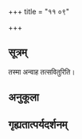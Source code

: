 +++
title = "११ ०९"

+++
## सूत्रम्
तस्मा अन्वाह तत्सवितुरिति।
## अनुकूला

## गृह्यतात्पर्यदर्शनम्


